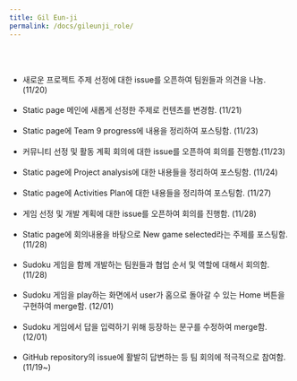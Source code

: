 ```yaml
---
title: Gil Eun-ji
permalink: /docs/gileunji_role/
---
```

<br><br>
- 새로운 프로젝트 주제 선정에 대한 issue를 오픈하여 팀원들과 의견을 나눔. (11/20) <br><br>
- Static page 메인에 새롭게 선정한 주제로 컨텐츠를 변경함. (11/21) <br><br>
- Static page에 Team 9 progress에 내용을 정리하여 포스팅함. (11/23)<br><br>
- 커뮤니티 선정 및 활동 계획 회의에 대한 issue를 오픈하여 회의를 진행함.(11/23) <br><br>
- Static page에 Project analysis에 대한 내용들을 정리하여 포스팅함. (11/24) <br><br>
- Static page에 Activities Plan에 대한 내용들을 정리하여 포스팅함. (11/27) <br><br>
- 게임 선정 및 개발 계획에 대한 issue를 오픈하여 회의를 진행함. (11/28) <br><br>
- Static page에 회의내용을 바탕으로 New game selected라는 주제를 포스팅함. (11/28) <br><br>
- Sudoku 게임을 함께 개발하는 팀원들과 협업 순서 및 역할에 대해서 회의함. (11/28) <br><br>
- Sudoku 게임을 play하는 화면에서 user가 홈으로 돌아갈 수 있는 Home 버튼을 구현하여 merge함. (12/01) <br><br>
- Sudoku 게임에서 답을 입력하기 위해 등장하는 문구를 수정하여 merge함. (12/01) <br><br>
- GitHub repository의 issue에 활발히 답변하는 등 팀 회의에 적극적으로 참여함. (11/19~) <br><br>



